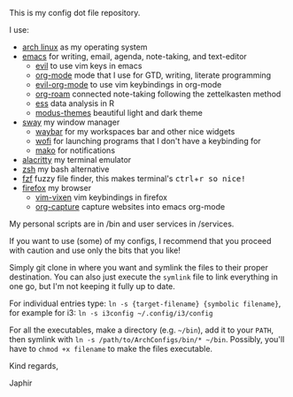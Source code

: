 This is my config dot file repository.

I use:
- [arch linux](https://archlinux.org/) as my operating system
- [emacs](https://www.gnu.org/software/emacs/) for writing, email, agenda, note-taking, and text-editor
  - [evil](https://github.com/emacs-evil/evil) to use vim keys in emacs
  - [org-mode](https://orgmode.org/) mode that I use for GTD, writing, literate programming
  - [evil-org-mode](https://github.com/Somelauw/evil-org-mode) to use vim keybindings in org-mode
  - [org-roam](https://www.orgroam.com/) connected note-taking following the zettelkasten method
  - [ess](https://ess.r-project.org/) data analysis in R
  - [modus-themes](https://gitlab.com/protesilaos/modus-themes/) beautiful light and dark theme
- [sway](https://swaywm.org/) my window manager
  - [waybar](https://github.com/Alexays/Waybar/) for my workspaces bar and other nice widgets
  - [wofi](https://hg.sr.ht/~scoopta/wofi) for launching programs that I don't have a keybinding for
  - [mako](https://github.com/emersion/mako) for notifications
- [alacritty](https://github.com/alacritty/alacritty) my terminal emulator
 - [zsh](https://grml.org/zsh/) my bash alternative
 - [fzf](https://github.com/junegunn/fzf) fuzzy file finder, this makes terminal's <kbd>ctrl</kbd>+<kbd>r</kdb> so nice!
- [firefox](https://firefox.org/) my browser
  - [vim-vixen](https://github.com/ueokande/vim-vixen/releases/tag/0.30) vim keybindings in firefox
  - [org-capture](https://github.com/sprig/org-capture-extension) capture websites into emacs org-mode

My personal scripts are in /bin and user services in /services.

If you want to use (some) of my configs, I recommend that you proceed with caution and use only the bits that you like!

Simply git clone in where you want and symlink the files to their proper destination.
You can also just execute the `symlink` file to link everything in one go, but I'm not keeping it fully up to date.

For individual entries type: `ln -s {target-filename} {symbolic filename}`, for example for i3: `ln -s i3config ~/.config/i3/config`

For all the executables, make a directory (e.g. `~/bin`), add it to your `PATH`, then symlink with `ln -s /path/to/ArchConfigs/bin/* ~/bin`.
Possibly, you'll have to `chmod +x filename` to make the files executable.

Kind regards,

Japhir
